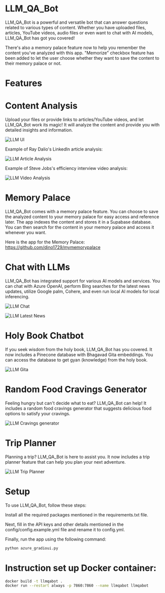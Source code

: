 # LLM_QA_Bot

LLM_QA_Bot is a powerful and versatile bot that can answer questions related to various types of content. Whether you have uploaded files, articles, YouTube videos, audio files or even want to chat with AI models, LLM_QA_Bot has got you covered! 

There's also a memory palace feature now to help you remember the content you've analyzed with this app. "Memorize" checkbox feature has been added to let the user choose whether they want to save the content to their memory palace or not.

# Features

# Content Analysis
Upload your files or provide links to articles/YouTube videos, and let LLM_QA_Bot work its magic! It will analyze the content and provide you with detailed insights and information.

![LLM UI](./screenshots/ui.png)

Example of Ray Dalio's LinkedIn article analysis:

![LLM Article Analysis](./screenshots/articleanalysis.png)

Example of Steve Jobs's efficiency interview video analysis:

![LLM Video Analysis](./screenshots/stevejobsvideoanalysis.png)

# Memory Palace
LLM_QA_Bot comes with a memory palace feature. You can choose to save the analyzed content to your memory palace for easy access and reference later. The app indexes the content and stores it in a Supabase database. You can then search for the content in your memory palace and access it whenever you want. 

Here is the app for the Memory Palace: https://github.com/dino1729/mymemorypalace

# Chat with LLMs
LLM_QA_Bot has integrated support for various AI models and services. You can chat with Azure OpenAI, perform Bing searches for the latest news updates, utilize Google palm, Cohere, and even run local AI models for local inferencing.

![LLM Chat](./screenshots/palm.png)

![LLM Latest News](./screenshots/news.png)

# Holy Book Chatbot
If you seek wisdom from the holy book, LLM_QA_Bot has you covered. It now includes a Pinecone database with Bhagavad Gita embeddings. You can access the database to get gyan (knowledge) from the holy book.

![LLM Gita](./screenshots/gita.png)

# Random Food Cravings Generator
Feeling hungry but can't decide what to eat? LLM_QA_Bot can help! It includes a random food cravings generator that suggests delicious food options to satisfy your cravings.

![LLM Cravings generator](./screenshots/cravings.png)

# Trip Planner
Planning a trip? LLM_QA_Bot is here to assist you. It now includes a trip planner feature that can help you plan your next adventure.

![LLM Trip Planner](./screenshots/cityplanner.png)

# Setup
To use LLM_QA_Bot, follow these steps:

Install all the required packages mentioned in the requirements.txt file.

Next, fill in the API keys and other details mentioned in the config/config.example.yml file and rename it to config.yml.

Finally, run the app using the following command:

```bash
python azure_gradioui.py
```

# Instruction set up Docker container:

```bash
docker build -t llmqabot .
docker run --restart always -p 7860:7860 --name llmqabot llmqabot
```
